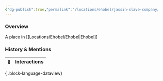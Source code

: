 ```yaml
---
{"dg-publish":true,"permalink":"/locations/ehobel/jassin-slave-company/","tags":["Undiscovered"],"updated":"2025-08-11T11:53:31.700+01:00"}
---
```


### Overview
A place in [[Locations/Ehobel/Ehobel\|Ehobel]]

### History & Mentions
| § | Interactions |
| - | ------------ |

{ .block-language-dataview}